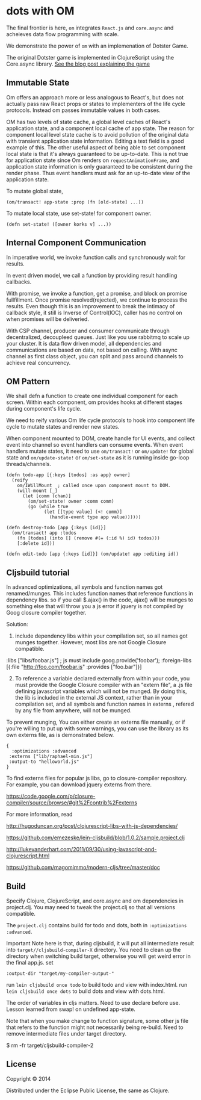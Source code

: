 # dots with OM

The final frontier is here, `om` integrates `React.js` and `core.async` and acheieves data flow programming with scale.

We demonstrate the power of `om` with an implemenation of Dotster Game. 

The original Dotster game is implemented in ClojureScript using the Core.async library. [See the blog post explaining the game](http://rigsomelight.com/2013/08/12/clojurescript-core-async-dots-game.html)


## Immutable State 

Om offers an approach more or less analogous to React's, but does not actually pass raw React props or states to implementers of the life cycle protocols. Instead om passes immutable values in both cases.

OM has two levels of state cache, a global level caches of React's application state, and a component local cache of app state.
The reason for component local level state cache is to avoid pollution of the original data with transient application state information. Editing a text field is a good example of this. The other useful aspect of being able to set component local state is that it's always guaranteed to be up-to-date. This is not true for application state since Om renders on `requestAnimationFrame`, and application state information is only guaranteed to be consistent during the render phase. Thus event handlers must ask for an up-to-date view of the application state.

To mutate global state,
    
    (om/transact! app-state :prop (fn [old-state] ...))

To mutate local state, use set-state! for component owner.

    (defn set-state! ([owner korks v] ...))

## Internal Component Communication

In imperative world, we invoke function calls and synchronously wait for results.

In event driven model, we call a function by providing result handling callbacks. 

With promise, we invoke a function, get a promise, and block on promise fullfillment. Once promise resolved(rejected), we continue to process the results. Even though this is an improvement to break the intimacy of callback style, it still is Inverse of Control(IOC), caller has no control on when promises will be deliveried.

With CSP channel, producer and consumer communicate through decentralized, decoupleed queues. Just like you use rabbitmq to scale up your cluster. It is data flow driven model, all dependencies and communications are based on data, not based on calling. With async channel as first class object, you can split and pass around channels to achieve real concurrency.


## OM Pattern

We shall defn a function to create one individual component for each screen.
Within each component, om provides hooks at different stages during component's life cycle. 

We need to reify various Om life cycle protocols to hook into component life cycle to mutate states and render new states.

When component mounted to DOM, create handle for UI events, and collect event into channel so event handlers can consume events.
When event handlers mutate states, it need to use `om/transact!` or `om/update!` for global state and `om/update-state!` or `om/set-state` as it is running inside go-loop threads/channels. 

    (defn todo-app [{:keys [todos] :as app} owner]
      (reify
        om/IWillMount  ; called once upon component mount to DOM.
        (will-mount [_]
          (let [comm (chan)]
            (om/set-state! owner :comm comm)
            (go (while true
                  (let [[type value] (<! comm)]
                    (handle-event type app value)))))) 

    (defn destroy-todo [app {:keys [id]}]
      (om/transact! app :todos
        (fn [todos] (into [] (remove #(= (:id %) id) todos)))
        [:delete id]))

    (defn edit-todo [app {:keys [id]}] (om/update! app :editing id))

## Cljsbuild tutorial

In advanced optimizations, all symbols and function names got renamed/munges. This includes function names that reference functions in dependency libs. so if you call $.ajax() in the code, ajax() will be munges to something else that will throw you a js error if jquery is not compiled by Goog closure compiler together.

Solution: 

1. include dependency libs within your compilation set, so all names got munges together. However, most libs are not Google Closure compatible.

  :libs ["libs/foobar.js"] ; js must include goog.provide('foobar');
  :foreign-libs [{:file "http://foo.com/foobar.js"
                  :provides ["foo.bar"]}]

2. To reference a variable declared externally from within your code, you must provide the Google Closure compiler with an "extern file", a .js file defining javascript variables which will not be munged. By doing this, the lib is included in the external JS context, rather than in your compilation set, and all symbols and function names in externs , refered by any file from anywhere, will not be munged.

To prevent munging, You can either create an externs file manually, or if you're willing to put up with some warnings, you can use the library as its own externs file, as is demonstrated below.

    {
      :optimizations :advanced
     :externs ["lib/raphael-min.js"]
     :output-to "helloworld.js"
    }

To find externs files for popular js libs, go to closure-compiler repository. For example, you can download jquery externs from there.

  https://code.google.com/p/closure-compiler/source/browse/#git%2Fcontrib%2Fexterns


For more information, read 

  http://hugoduncan.org/post/clojurescript-libs-with-js-dependencies/

  https://github.com/emezeske/lein-cljsbuild/blob/1.0.2/sample.project.clj

  http://lukevanderhart.com/2011/09/30/using-javascript-and-clojurescript.html

  https://github.com/magomimmo/modern-cljs/tree/master/doc

## Build

Specify Clojure, ClojureScript, and core.async and om dependencies in project.clj. You may need to tweak the project.clj so that all versions compatible.

The `project.clj` contains build for todo and dots, both in `:optimizations :advanced`.

Important Note here is that, during cljsbuild, it will put all intermediate result into `target//cljsbuild-compiler-X` directory. You need to clean up the directory when switching build target, otherwise you will get weird error in the final app.js. set 

    :output-dir "target/my-compiler-output-"


run `lein cljsbuild once todo` to build todo and view with index.html.
run `lein cljsbuild once dots` to build dots and view with dots.html.

The order of variables in cljs matters. Need to use declare before use. Lesson learned from swap! on undefined app-state.

Note that when you make change to function signature, some other js file that refers to the function might not necessarily being re-build. Need to remove intermediate files under target directory.

  $ rm -fr target/cljsbuild-compiler-2

## License

Copyright © 2014

Distributed under the Eclipse Public License, the same as Clojure.

